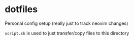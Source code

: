 # dotfiles

Personal config setup (really just to track neovim changes)

`script.sh` is used to just transfer/copy files to this directory
